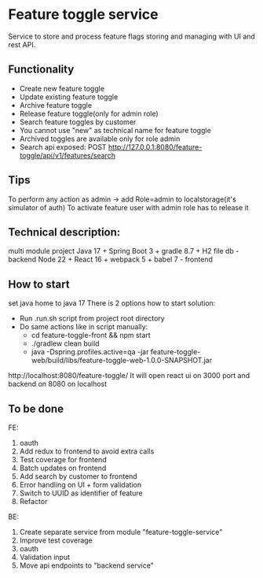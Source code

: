 # Feature toggle service
Service to store and process feature flags storing and managing with UI and rest API.

## Functionality
- Create new feature toggle
- Update existing feature toggle
- Archive feature toggle
- Release feature toggle(only for admin role)
- Search feature toggles by customer
- You cannot use "new" as technical name for feature toggle
- Archived toggles are available only for role admin
- Search api exposed: POST http://127.0.0.1:8080/feature-toggle/api/v1/features/search


## Tips
To perform any action as admin -> add Role=admin to localstorage(it's simulator of auth)
To activate feature user with admin role has to release it

## Technical description:
multi module project
Java 17 + Spring Boot 3 + gradle 8.7 + H2 file db - backend
Node 22 + React 16 + webpack 5 + babel 7 - frontend

## How to start
set java home to java 17
There is 2 options how to start solution:
- Run .run.sh script from project root directory
- Do same actions like in script manually:
  - cd feature-toggle-front && npm start
  - ./gradlew clean build 
  - java -Dspring.profiles.active=qa -jar feature-toggle-web/build/libs/feature-toggle-web-1.0.0-SNAPSHOT.jar

http://localhost:8080/feature-toggle/
It will open react ui on 3000 port and backend on 8080 on localhost


## To be done
FE:
1. oauth
2. Add redux to frontend to avoid extra calls
3. Test coverage for frontend
4. Batch updates on frontend
5. Add search by customer to frontend
7. Error handling on UI + form validation
8. Switch to UUID as identifier of feature
8. Refactor 

BE: 
1. Create separate service from module "feature-toggle-service"
2. Improve test coverage
3. oauth
4. Validation input
5. Move api endpoints to "backend service"
